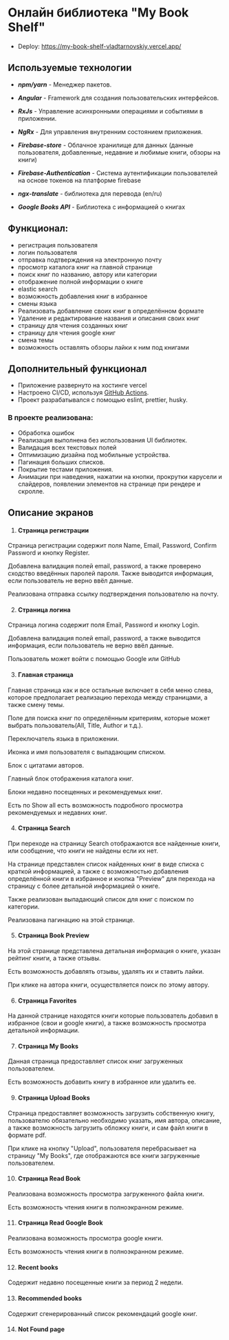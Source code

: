 # Онлайн библиотека "My Book Shelf"

- Deploy: https://my-book-shelf-vladtarnovskiy.vercel.app/

## Используемые технологии

- **_npm/yarn_** - Менеджер пакетов.
- **_Angular_** - Framework для создания пользовательских интерфейсов.
- **_RxJs_** - Управление асинхронными операциями и событиями в приложении.
- **_NgRx_** - Для управления внутренним состоянием приложения.
- **_Firebase-store_** - Облачное хранилище для данных (данные пользователя, добавленные, недавние и любимые книги, обзоры на книги)
- **_Firebase-Authentication_** - Система аутентификации пользователей на основе токенов на платформе firebase
- **_ngx-translate_** - библиотека для перевода (en/ru)

- **_Google Books API_** - Библиотека c информацией о книгах

## Функционал:

- регистрация пользователя
- логин пользователя
- отправка подтверждения на электронную почту
- просмотр каталога книг на главной странице
- поиск книг по названию, автору или категории
- отображение полной информации о книге
- elastic search
- возможность добавления книг в избранное
- смены языка
- Реализовать добавление своих книг в определённом формате
- Удаление и редактирование названия и описания своих книг
- страницу для чтения созданных книг
- страницу для чтения google книг
- смена темы
- возможность оставлять обзоры лайки к ним под книгами

## Дополнительный функционал

- Приложение развернуто на хостинге vercel
- Настроено CI/CD, используя [GitHub Actions](https://github.com/features/actions).
- Проект разрабатывался с помощью eslint, prettier, husky.

### В проекте реализована:

- Обработка ошибок
- Реализация выполнена без использования UI библиотек.
- Валидация всех текстовых полей
- Оптимизацию дизайна под мобильные устройства.
- Пагинация больших списков.
- Покрытие тестами приложения.
- Анимации при наведения, нажатии на кнопки, прокрутки карусели и слайдеров, появлении элементов на странице при рендере и скролле.

## Описание экранов

1. #### Страница регистрации

Страница регистрации содержит поля Name, Email, Password, Confirm Password и кнопку Register.

Добавлена валидация полей email, password, а также проверено сходство введённых паролей пароля. Также выводится информация, если пользователь не верно ввёл данные.

Реализована отправка ссылку подтверждения пользователю на почту.

2. #### Страница логина

Страница логина содержит поля Email, Password и кнопку Login.

Добавлена валидация полей email, password, а также выводится информация, если пользователь не верно ввёл данные.

Пользователь может войти с помощью Google или GitHub

3. #### Главная страница

Главная страница как и все остальные включает в себя меню слева, которое предполагает реализацию перехода между страницами, а также смену темы.

Поле для поиска книг по определённым критериям, которые может выбрать пользователь(All, Title, Author и т.д.).

Переключатель языка в приложении.

Иконка и имя пользователя с выпадающим списком.

Блок с цитатами авторов.

Главный блок отображения каталога книг.

Блоки недавно посещенных и рекомендуемых книг.

Есть по Show all есть возможность подробного просмотра рекомендуемых и недавних книг.

4. #### Страница Search

При переходе на страницу Search отображаются все найденные книги, или сообщение, что книги не найдены если их нет.

На странице представлен список найденных книг в виде списка с краткой информацией, а также с возможностью добавления определённой книги в избранное и кнопка "Preview" для перехода на страницу с более детальной информацией о книге.

Также реализован выпадающий список для книг с поиском по категории.

Реализована пагинацию на этой странице.

5. #### Страница Book Preview

На этой странице представлена детальная информация о книге, указан рейтинг книги, а также отзывы.

Есть возможность добавлять отзывы, удалять их и ставить лайки.

При клике на автора книги, осуществляется поиск по этому автору.

6. #### Страница Favorites

На данной странице находятся книги которые пользователь добавил в избранное (свои и google книги), а также возможность просмотра детальной информации.

7. #### Страница My Books

Данная страница предоставляет список книг загруженных пользователем.

Есть возможность добавить книгу в избранное или удалить ее.

9. #### Страница Upload Books

Страница предоставляет возможность загрузить собственную книгу, пользователю обязательно необходимо указать, имя автора, описание, а также возможность загрузить обложку книги, и сам файл книги в формате pdf.

При клике на кнопку "Upload", пользователя перебрасывает на страницу "My Books", где отображаются все книги загруженные пользователем.

10. #### Страница Read Book

Реализована возможность просмотра загруженного файла книги.

Есть возможность чтения книги в полноэкранном режиме.

11. #### Страница Read Google Book

Реализована возможность просмотра google книги.

Есть возможность чтения книги в полноэкранном режиме.

12. #### Recent books

Содержит недавно посещенные книги за период 2 недели.

13. #### Recommended books

Содержит сгенерированный список рекомендаций google книг.

14. #### Not Found page
